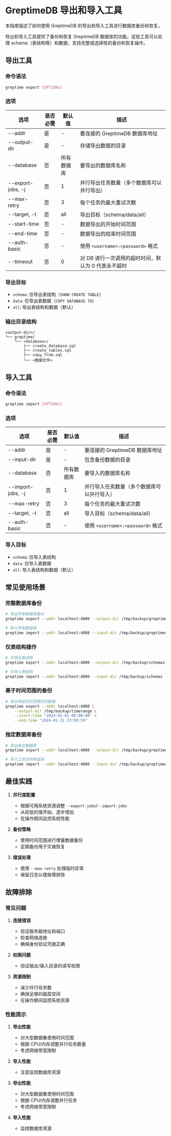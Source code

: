 # GreptimeDB 导出和导入工具

本指南描述了如何使用 GreptimeDB 的导出和导入工具进行数据库备份和恢复。

导出和导入工具提供了备份和恢复 GreptimeDB 数据库的功能。这些工具可以处理 schema（表结构等）和数据，支持完整或选择性的备份和恢复操作。

## 导出工具

### 命令语法
```bash
greptime export [OPTIONS]
```

### 选项
| 选项 | 是否必需 | 默认值 | 描述 |
|--------|----------|---------|-------------|
| --addr | 是 | - | 要连接的 GreptimeDB 数据库地址 |
| --output-dir | 是 | - | 存储导出数据的目录 |
| --database | 否 | 所有数据库 | 要导出的数据库名称 |
| --export-jobs, -j | 否 | 1 | 并行导出任务数量（多个数据库可以并行导出） |
| --max-retry | 否 | 3 | 每个任务的最大重试次数 |
| --target, -t | 否 | all | 导出目标（schema/data/all） |
| --start-time | 否 | - | 数据导出的开始时间范围 |
| --end-time | 否 | - | 数据导出的结束时间范围 |
| --auth-basic | 否 | - | 使用 `<username>:<password>` 格式 |
| --timeout | 否 | 0 | 对 DB 进行一次调用的超时时间，默认为 0 代表永不超时 |

### 导出目标
- `schema`: 仅导出表结构（`SHOW CREATE TABLE`）
- `data`: 仅导出表数据（`COPY DATABASE TO`）
- `all`: 导出表结构和数据（默认）

### 输出目录结构
```
<output-dir>/
└── greptime/
    └── <database>/
        ├── create_database.sql
        ├── create_tables.sql
        ├── copy_from.sql
        └── <数据文件>
```

## 导入工具

### 命令语法
```bash
greptime import [OPTIONS]
```

### 选项
| 选项 | 是否必需 | 默认值 | 描述 |
|--------|----------|---------|-------------|
| --addr | 是 | - | 要连接的 GreptimeDB 数据库地址 |
| --input-dir | 是 | - | 包含备份数据的目录 |
| --database | 否 | 所有数据库 | 要导入的数据库名称 |
| --import-jobs, -j | 否 | 1 | 并行导入任务数量（多个数据库可以并行导入） |
| --max-retry | 否 | 3 | 每个任务的最大重试次数 |
| --target, -t | 否 | all | 导入目标（schema/data/all） |
| --auth-basic | 否 | - | 使用 `<username>:<password>` 格式 |

### 导入目标
- `schema`: 仅导入表结构
- `data`: 仅导入表数据
- `all`: 导入表结构和数据（默认）

## 常见使用场景

### 完整数据库备份
```bash
# 导出所有数据库备份
greptime export --addr localhost:4000 --output-dir /tmp/backup/greptimedb

# 导入所有数据库
greptime import --addr localhost:4000 --input-dir /tmp/backup/greptimedb
```

### 仅表结构操作
```bash
# 仅导出表结构
greptime export --addr localhost:4000 --output-dir /tmp/backup/schemas --target schema

# 仅导入表结构
greptime import --addr localhost:4000 --input-dir /tmp/backup/schemas --target schema
```

### 基于时间范围的备份
```bash
# 导出特定时间范围内的数据
greptime export --addr localhost:4000 \
    --output-dir /tmp/backup/timerange \
    --start-time "2024-01-01 00:00:00" \
    --end-time "2024-01-31 23:59:59"
```

### 指定数据库备份
```bash
# 导出指定数据库
greptime export --addr localhost:4000 --output-dir /tmp/backup/greptimedb --database '{my_database_name}'

# 导入工具也同样适用
greptime import --addr localhost:4000 --input-dir /tmp/backup/greptimedb --database '{my_database_name}'
```

## 最佳实践

1. **并行度配置**
   - 根据可用系统资源调整 `--export-jobs`/`--import-jobs`
   - 从较低的值开始，逐步增加
   - 在操作期间监控系统性能

2. **备份策略**
   - 使用时间范围进行增量数据备份
   - 定期备份用于灾难恢复

3. **错误处理**
   - 使用 `--max-retry` 处理临时异常
   - 保留日志以便故障排除

## 故障排除

### 常见问题

1. **连接错误**
   - 验证服务器地址和端口
   - 检查网络连接
   - 确保身份验证凭据正确

2. **权限问题**
   - 验证输出/输入目录的读写权限

3. **资源限制**
   - 减少并行任务数
   - 确保足够的磁盘空间
   - 在操作期间监控系统资源

### 性能提示

1. **导出性能**
   - 对大型数据集使用时间范围
   - 根据 CPU/内存调整并行任务数量
   - 考虑网络带宽限制

2. **导入性能**
   - 注意监控数据库资源

1. **导出性能**
   - 对大型数据集使用时间范围
   - 根据 CPU/内存调整并行任务
   - 考虑网络带宽限制

2. **导入性能**
   - 监控数据库资源
